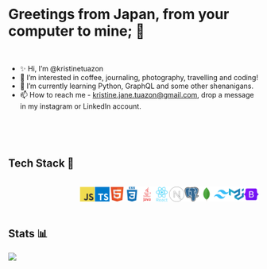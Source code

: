 <br />


  # Greetings from Japan, from your computer to mine; 🍡

<br />

- ✨ Hi, I’m @kristinetuazon 
- 👀 I’m interested in coffee, journaling, photography, travelling and coding!
- 🌱 I’m currently learning Python, GraphQL and some other shenanigans. 
- 📫 How to reach me - kristine.jane.tuazon@gmail.com, drop a message in my instagram or LinkedIn account.

<br />
<br />
<br />

## Tech Stack 🥞

<br />

<img align="right" width="30" height="30" src="https://github.com/devicons/devicon/blob/master/icons/bootstrap/bootstrap-original.svg">
<img align="right" width="30" height="30" src="https://github.com/devicons/devicon/blob/master/icons/materialui/materialui-original.svg">
<img align="right" width="30" height="30" src="https://github.com/devicons/devicon/blob/master/icons/tailwindcss/tailwindcss-original.svg">
<img align="right" width="30" height="30" src="https://github.com/devicons/devicon/blob/master/icons/mongodb/mongodb-original.svg">
<img align="right" width="30" height="30" src="https://raw.githubusercontent.com/devicons/devicon/1119b9f84c0290e0f0b38982099a2bd027a48bf1/icons/postgresql/postgresql-original.svg">
<img align="right" width="30" height="30" src="https://github.com/devicons/devicon/blob/master/icons/nextjs/nextjs-line.svg">
<img align="right" width="30" height="30" src="https://github.com/devicons/devicon/blob/master/icons/react/react-original-wordmark.svg">
<img align="right" width="30" height="30" src="https://github.com/devicons/devicon/blob/master/icons/java/java-plain-wordmark.svg">
<img align="right" width="30" height="30" src="https://github.com/devicons/devicon/blob/master/icons/css3/css3-plain-wordmark.svg">
<img align="right" width="30" height="30" src="https://github.com/devicons/devicon/blob/master/icons/html5/html5-original.svg">
<img align="right" width="30" height="30" src="https://raw.githubusercontent.com/devicons/devicon/1119b9f84c0290e0f0b38982099a2bd027a48bf1/icons/typescript/typescript-original.svg">
<img align="right" width="30" height="30" src="https://github.com/devicons/devicon/blob/master/icons/javascript/javascript-original.svg">



<br />
<br />
<br />

## Stats 📊
 ![](http://github-profile-summary-cards.vercel.app/api/cards/repos-per-language?username=kristinetuazon&theme=default)
 <br />
